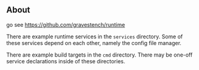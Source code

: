 ## About

go see https://github.com/gravestench/runtime

There are example runtime services in the `services` directory. Some of 
these services depend on each other, namely the config file manager.

There are example build targets in the `cmd` directory. There may be one-off
service declarations inside of these directories.